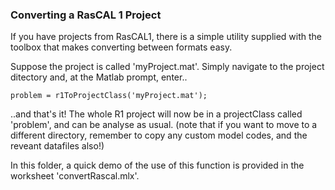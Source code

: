 ### Converting a RasCAL 1 Project

If you have projects from RasCAL1, there is a simple utility supplied with
the toolbox that makes converting between formats easy.

Suppose the project is called 'myProject.mat'. Simply navigate to the project
ditectory and, at the Matlab prompt, enter..

```
problem = r1ToProjectClass('myProject.mat');

```

..and that's it! The whole R1 project will now be in a projectClass called
'problem', and can be analyse as usual. (note that if you want to move to a
 different directory, remember to copy any custom model codes, and the reveant datafiles also!)

In this folder, a quick demo of the use of this function is provided
in the worksheet 'convertRascal.mlx'.

 
 